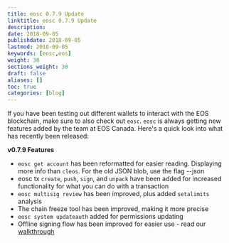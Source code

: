 ```yaml
---
title: eosc 0.7.9 Update
linktitle: eosc 0.7.9 Update
description:
date: 2018-09-05
publishdate: 2018-09-05
lastmod: 2018-09-05
keywords: [eosc,eos]
weight: 30
sections_weight: 30
draft: false
aliases: []
toc: true
categories: [blog]
---
```


If you have been testing out different wallets to interact with the EOS blockchain, make sure to also check out `eosc`. `eosc` is always getting new features added by the team at EOS Canada. Here's a quick look into what has recently been released:

**v0.7.9 Features**

* `eosc get account` has been reformatted for easier reading. Displaying more info than `cleos`. For the old JSON blob, use the flag --json
* eosc tx `create`, `push`, `sign`, and `unpack` have been added for increased functionality for what you can do with a transaction
* `eosc multisig review` has been improved, plus added `setalimits` analysis
* The chain freeze tool has been improved, making it more precise
* `eosc system updateauth` added for permissions updating
* Offline signing flow has been improved for easier use - read our [walkthrough](https://github.com/eoscanada/eosc/blob/master/OFFLINE_VOTING.md)
